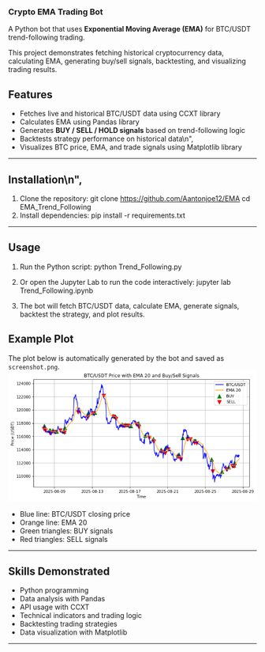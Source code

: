 ### Crypto EMA Trading Bot
    
A Python bot that uses **Exponential Moving Average (EMA)** for BTC/USDT trend-following trading.
    
This project demonstrates fetching historical cryptocurrency data, calculating EMA, generating buy/sell signals, backtesting, and visualizing trading results.
    
## Features
- Fetches live and historical BTC/USDT data using CCXT library
- Calculates EMA using Pandas library
- Generates **BUY / SELL / HOLD signals** based on trend-following logic
- Backtests strategy performance on historical data\n",
- Visualizes BTC price, EMA, and trade signals using Matplotlib library
---
## Installation\n",
1. Clone the repository:
git clone https://github.com/Aantonjoe12/EMA
cd EMA_Trend_Following
2. Install dependencies:
   pip install -r requirements.txt 
---
## Usage
   
1. Run the Python script: python Trend_Following.py
    
2. Or open the Jupyter Lab to run the code interactively: jupyter lab Trend_Following.ipynb

3. The bot will fetch BTC/USDT data, calculate EMA, generate signals, backtest the strategy, and plot results.
 
 
## Example Plot
The plot below is automatically generated by the bot and saved as `screenshot.png`.
![EMA Bot Plot](screenshot.png)
    
- Blue line: BTC/USDT closing price
- Orange line: EMA 20
- Green triangles: BUY signals
- Red triangles: SELL signals
---
## Skills Demonstrated
- Python programming
- Data analysis with Pandas
- API usage with CCXT
- Technical indicators and trading logic
- Backtesting trading strategies
- Data visualization with Matplotlib
 ---
